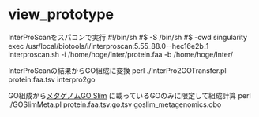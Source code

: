 # view_prototype

InterProScanをスパコンで実行
#!/bin/sh
#$ -S /bin/sh
#$ -cwd
singularity exec /usr/local/biotools/i/interproscan\:5.55_88.0--hec16e2b_1 interproscan.sh -i /home/hoge/Inter/protein.faa -b /home/hoge/Inter/

InterProScanの結果からGO組成に変換
perl ./InterPro2GOTransfer.pl protein.faa.tsv interpro2go

GO組成から[メタゲノムGO Slim](http://geneontology.org/docs/download-ontology/#subsets) に載っているGOのみに限定して組成計算
perl ./GOSlimMeta.pl protein.faa.tsv.go.tsv goslim_metagenomics.obo
